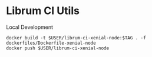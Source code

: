 Librum CI Utils
======

Local Development
````
docker build -t $USER/librum-ci-xenial-node:$TAG . -f dockerfiles/Dockerfile-xenial-node
docker push $USER/librum-ci-xenial-node
````
